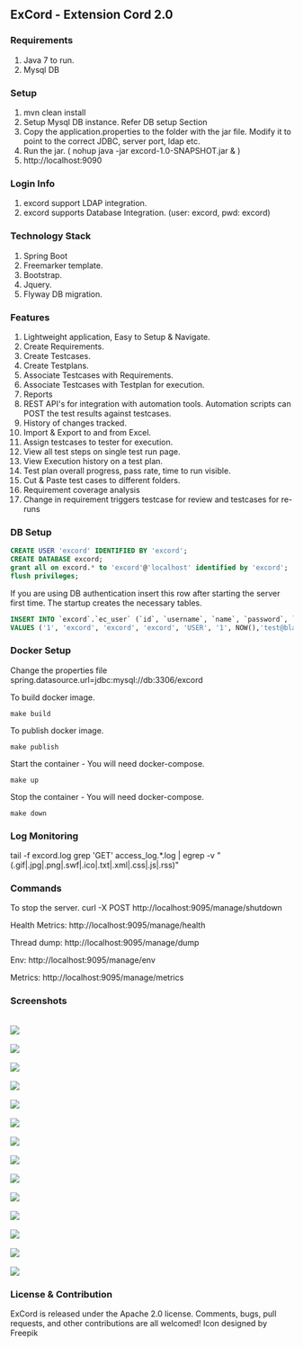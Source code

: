 ## ExCord - Extension Cord 2.0

### Requirements

1. Java 7 to run.
2. Mysql DB

### Setup

1. mvn clean install
2. Setup Mysql DB instance. Refer DB setup Section
2. Copy the application.properties to the folder with the jar file. Modify it to point to the correct JDBC, server port, ldap etc.
3. Run the jar. ( nohup java -jar excord-1.0-SNAPSHOT.jar & )
4. http://localhost:9090


### Login Info
1. excord support LDAP integration.
2. excord supports Database Integration. (user: excord, pwd: excord)

### Technology Stack

1. Spring Boot
2. Freemarker template.
3. Bootstrap.
4. Jquery.
5. Flyway DB migration.


### Features

1. Lightweight application, Easy to Setup & Navigate.
2. Create Requirements.
3. Create Testcases.
4. Create Testplans.
5. Associate Testcases with Requirements.
5. Associate Testcases with Testplan for execution.
6. Reports
7. REST API's for integration with automation tools. Automation scripts can POST the test results against testcases.
8. History of changes tracked.
9. Import & Export to and from Excel.
10. Assign testcases to tester for execution.
11. View all test steps on single test run page.
12. View Execution history on a test plan.
13. Test plan overall progress, pass rate, time to run visible.
14. Cut & Paste test cases to different folders.
15. Requirement coverage analysis
16. Change in requirement triggers testcase for review and testcases for re-runs



### DB Setup

```sql
CREATE USER 'excord' IDENTIFIED BY 'excord';
CREATE DATABASE excord;
grant all on excord.* to 'excord'@'localhost' identified by 'excord';
flush privileges;
```

If you are using DB authentication insert this row after starting the server first time. The startup creates the necessary tables.

```sql
INSERT INTO `excord`.`ec_user` (`id`, `username`, `name`, `password`, `role`, `enabled`, `created_date`,`email`) 
VALUES ('1', 'excord', 'excord', 'excord', 'USER', '1', NOW(),'test@blackhole.com');
```

### Docker Setup

Change the properties file
spring.datasource.url=jdbc:mysql://db:3306/excord

To build docker image.

```make build```

To publish docker image.

```make publish```

Start the container - You will need docker-compose.

``make up``

Stop the container - You will need docker-compose.

``make down``


### Log Monitoring
tail -f excord.log
grep 'GET' access_log.*.log | egrep -v "(.gif|.jpg|.png|.swf|.ico|.txt|.xml|.css|.js|.rss)"

### Commands

To stop the server.
curl -X POST http://localhost:9095/manage/shutdown

Health Metrics:
http://localhost:9095/manage/health

Thread dump:
http://localhost:9095/manage/dump

Env:
http://localhost:9095/manage/env

Metrics:
http://localhost:9095/manage/metrics

### Screenshots

<br/>
<img src="https://raw.github.com/DeemOpen/excord/master/images/excord-db.png"/>
<br/>


<br/>
<img src="https://raw.github.com/DeemOpen/excord/master/images/excord-1.png"/>
<br/>

<br/>
<img src="https://raw.github.com/DeemOpen/excord/master/images/excord-2.png"/>
<br/>


<br/>
<img src="https://raw.github.com/DeemOpen/excord/master/images/excord-3.png"/>
<br/>

<br/>
<img src="https://raw.github.com/DeemOpen/excord/master/images/excord-4.png"/>
<br/>

<br/>
<img src="https://raw.github.com/DeemOpen/excord/master/images/excord-5.png"/>
<br/>

<br/>
<img src="https://raw.github.com/DeemOpen/excord/master/images/excord-6.png"/>
<br/>

<br/>
<img src="https://raw.github.com/DeemOpen/excord/master/images/excord-7.png"/>
<br/>

<br/>
<img src="https://raw.github.com/DeemOpen/excord/master/images/excord-8.png"/>
<br/>

<br/>
<img src="https://raw.github.com/DeemOpen/excord/master/images/excord-9.png"/>
<br/>

<br/>
<img src="https://raw.github.com/DeemOpen/excord/master/images/excord-10.png"/>
<br/>

<br/>
<img src="https://raw.github.com/DeemOpen/excord/master/images/excord-11.png"/>
<br/>

<br/>
<img src="https://raw.github.com/DeemOpen/excord/master/images/excord-12.png"/>
<br/>

<br/>
<img src="https://raw.github.com/DeemOpen/excord/master/images/excord-13.png"/>
<br/>

### License & Contribution

ExCord is released under the Apache 2.0 license. Comments, bugs, pull requests, and other contributions are all welcomed!
Icon designed by Freepik
